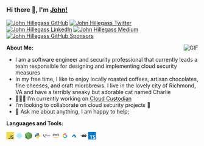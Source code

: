 ### Hi there 👋, I'm [John!](https://4g3.dev) 

<p align="left">
	<a href="https://github.com/JohnHillegass"><img src="https://img.shields.io/github/followers/JohnHillegass.svg?label=GitHub&style=social" alt="John Hillegass GitHub"></a>
	<a href="https://twitter.com/johnphillegass"><img src="https://img.shields.io/twitter/follow/johnphillegass?label=Twitter&style=social" alt="John Hillegass Twitter"></a>
	<a href="https://www.linkedin.com/in/johnhillegass"><img src="https://img.shields.io/badge/LinkedIn--_.svg?style=social&logo=linkedin" alt="John Hillegass LinkedIn"></a>
	<a href="https://medium.com/@johnphillegass"><img src="https://img.shields.io/badge/Medium--_.svg?style=social&logo=medium" alt="John Hillegass Medium"></a>
	<a href="https://github.com/sponsors/JohnHillegass"><img src="https://img.shields.io/badge/GitHub_Sponsors--_.svg?style=social&logo=github&logoColor=EA4AAA" alt="John Hillegass GitHub Sponsors"></a>
</p>

<img align="right" alt="GIF" src="https://media.giphy.com/media/zE9Jh7QahXTb2/giphy.gif" />

**About Me:**

- I am a software engineer and security professional that currently leads a team responsible for designing and implementing cloud security measures
- In my free time, I like to enjoy locally roasted coffees, artisan chocolates, fine cheeses, and craft microbrews. I live in the lovely city of Richmond, VA and have a terribly sneaky but adorable cat named Charlie
- 👨🏽‍💻 I’m currently working on [Cloud Custodian](https://github.com/cloud-custodian/cloud-custodian)
- I’m looking to collaborate on cloud security projects 🤝
- 💬 Ask me about anything, I am happy to help;

**Languages and Tools:**  

<code><img height="20" src="https://raw.githubusercontent.com/github/explore/80688e429a7d4ef2fca1e82350fe8e3517d3494d/topics/javascript/javascript.png"></code>
<code><img height="20" src="https://raw.githubusercontent.com/github/explore/80688e429a7d4ef2fca1e82350fe8e3517d3494d/topics/react/react.png"></code>
<code><img height="20" src="https://raw.githubusercontent.com/github/explore/80688e429a7d4ef2fca1e82350fe8e3517d3494d/topics/nodejs/nodejs.png"></code>
<code><img height="20" src="https://raw.githubusercontent.com/github/explore/80688e429a7d4ef2fca1e82350fe8e3517d3494d/topics/python/python.png"></code>
<code><img height="20" src="https://raw.githubusercontent.com/github/explore/80688e429a7d4ef2fca1e82350fe8e3517d3494d/topics/flask/flask.png"></code>
<code><img height="20" src="https://raw.githubusercontent.com/github/explore/80688e429a7d4ef2fca1e82350fe8e3517d3494d/topics/aws/aws.png"></code>
<code><img height="20" src="https://raw.githubusercontent.com/github/explore/80688e429a7d4ef2fca1e82350fe8e3517d3494d/topics/google/google.png"></code>
<code><img height="20" src="https://raw.githubusercontent.com/github/explore/80688e429a7d4ef2fca1e82350fe8e3517d3494d/topics/azure/azure.png"></code>
<code><img height="20" src="https://raw.githubusercontent.com/github/explore/80688e429a7d4ef2fca1e82350fe8e3517d3494d/topics/go/go.png"></code>
<code><img height="20" src="https://raw.githubusercontent.com/github/explore/80688e429a7d4ef2fca1e82350fe8e3517d3494d/topics/typescript/typescript.png"></code>
